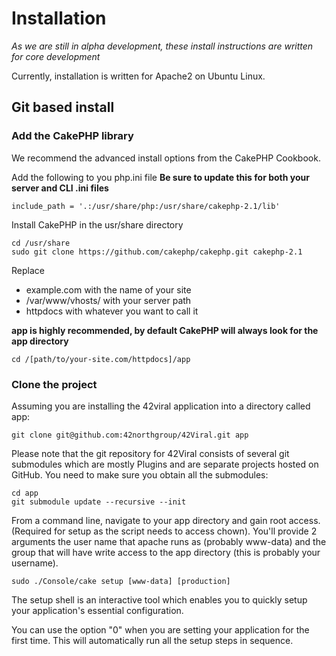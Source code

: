 # Installation

_As we are still in alpha development, these install instructions are written for core development_

Currently, installation is written for Apache2 on Ubuntu Linux.

## Git based install

### Add the CakePHP library

We recommend the advanced install options from the CakePHP Cookbook.

Add the following to you php.ini file __Be sure to update this for both your server and CLI .ini files__

    include_path = '.:/usr/share/php:/usr/share/cakephp-2.1/lib'

Install CakePHP in the usr/share directory

    cd /usr/share
    sudo git clone https://github.com/cakephp/cakephp.git cakephp-2.1

Replace

* example.com with the name of your site
* /var/www/vhosts/ with your server path
* httpdocs with whatever you want to call it

__app is highly recommended, by default CakePHP will always look for the app directory__

    cd /[path/to/your-site.com/httpdocs]/app

### Clone the project

Assuming you are installing the 42viral application into a directory called app:

    git clone git@github.com:42northgroup/42Viral.git app

Please note that the git repository for 42Viral consists of several git submodules which are mostly Plugins and are
separate projects hosted on GitHub. You need to make sure you obtain all the submodules:

    cd app
    git submodule update --recursive --init

From a command line, navigate to your app directory and gain root access. (Required for setup as the script needs to
access chown). You'll provide 2 arguments the user name that apache runs as (probably www-data) and the group that will
have write access to the app directory (this is probably your username).

    sudo ./Console/cake setup [www-data] [production]

The setup shell is an interactive tool which enables you to quickly setup your application's essential configuration.

You can use the option "0" when you are setting your application for the first time. This will automatically run all
the setup steps in sequence.